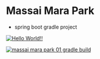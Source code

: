 # Massai Mara Park

+ spring boot gradle project

[![Hello World!!](https://github.com/cjookyung/massai_mara_park01/actions/workflows/01helloworld.yaml/badge.svg)](https://github.com/cjookyung/massai_mara_park01/actions/workflows/01helloworld.yaml)


[![massai mara park 01 gradle build](https://github.com/cjookyung/massai_mara_park01/actions/workflows/02mmpark01_gradle_build.yaml/badge.svg)](https://github.com/cjookyung/massai_mara_park01/actions/workflows/02mmpark01_gradle_build.yaml)